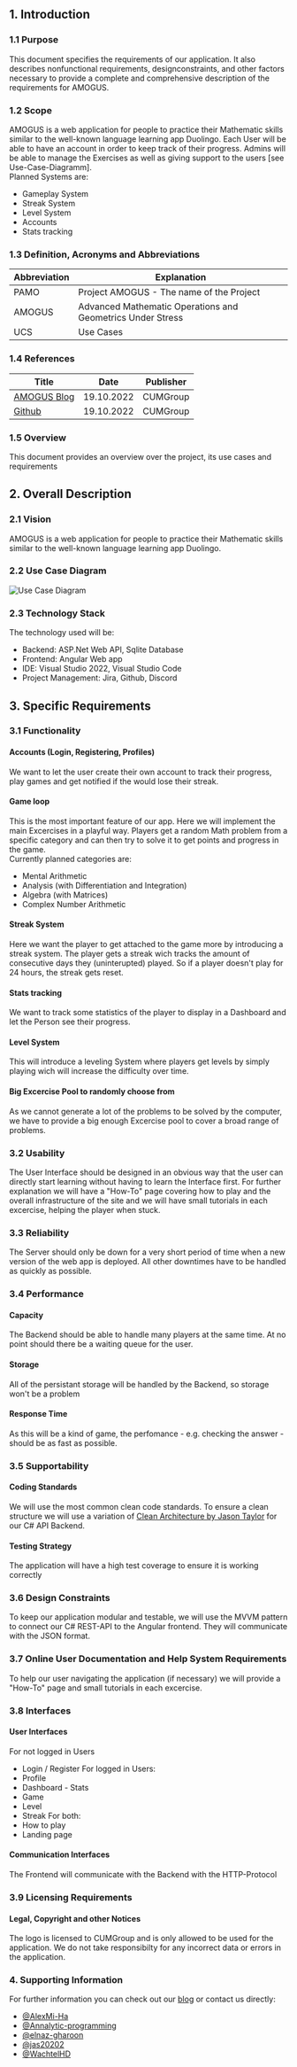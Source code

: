 ## 1. Introduction
### 1.1 Purpose
This document specifies the requirements of our application. It also describes nonfunctional requirements, designconstraints, and other factors necessary to provide a complete and comprehensive description of the requirements for AMOGUS.
### 1.2 Scope
AMOGUS is a web application for people to practice their Mathematic skills similar to the well-known language learning app Duolingo. Each User will be able to have an account in order to keep track of their progress. Admins will be able to manage the Exercises as well as giving support to the users [see Use-Case-Diagramm].<br>
Planned Systems are:
- Gameplay System
- Streak System
- Level System
- Accounts
- Stats tracking

### 1.3 Definition, Acronyms and Abbreviations
| Abbreviation  | Explanation                               |
|---------------|-------------------------------------------|
| PAMO          | Project AMOGUS - The name of the Project  |
| AMOGUS        | Advanced Mathematic Operations and Geometrics Under Stress |
| UCS           | Use Cases                                 |

### 1.4 References
| Title                                                         | Date       | Publisher |
|---------------------------------------------------------------|------------|-----------|
| [AMOGUS Blog](https://github.com/CUMGroup/AMOGUS/discussions) | 19.10.2022 | CUMGroup  |
| [Github](https://github.com/CUMGroup/AMOGUS/)                 | 19.10.2022 | CUMGroup  |

### 1.5 Overview
This document provides an overview over the project, its use cases and requirements

## 2. Overall Description
### 2.1 Vision
AMOGUS is a web application for people to practice their Mathematic skills similar to the well-known language learning app Duolingo.
### 2.2 Use Case Diagram
![Use Case Diagram](UCS.png)
### 2.3 Technology Stack
The technology used will be:
- Backend: ASP.Net Web API, Sqlite Database
- Frontend: Angular Web app
- IDE: Visual Studio 2022, Visual Studio Code
- Project Management: Jira, Github, Discord

## 3. Specific Requirements
### 3.1 Functionality
#### Accounts (Login, Registering, Profiles)
We want to let the user create their own account to track their progress, play games and get notified if the would lose their streak.
#### Game loop
This is the most important feature of our app. Here we will implement the main Excercises in a playful way. Players get a random Math problem from a specific category and can then try to solve it to get points and progress in the game.<br>
Currently planned categories are:
- Mental Arithmetic
- Analysis (with Differentiation and Integration)
- Algebra (with Matrices)
- Complex Number Arithmetic

#### Streak System
Here we want the player to get attached to the game more by introducing a streak system. The player gets a streak wich tracks the amount of consecutive days they (uninterupted) played. So if a player doesn't play for 24 hours, the streak gets reset.

#### Stats tracking
We want to track some statistics of the player to display in a Dashboard and let the Person see their progress.
#### Level System
This will introduce a leveling System where players get levels by simply playing wich will increase the difficulty over time.
#### Big Excercise Pool to randomly choose from
As we cannot generate a lot of the problems to be solved by the computer, we have to provide a big enough Excercise pool to cover a broad range of problems.

### 3.2 Usability
The User Interface should be designed in an obvious way that the user can directly start learning without having to learn the Interface first. For further explanation we will have a "How-To" page covering how to play and the overall infrastructure of the site and we will have small tutorials in each excercise, helping the player when stuck.

### 3.3 Reliability
The Server should only be down for a very short period of time when a new version of the web app is deployed. All other downtimes have to be handled as quickly as possible.

### 3.4 Performance
#### Capacity
The Backend should be able to handle many players at the same time. At no point should there be a waiting queue for the user.
#### Storage
All of the persistant storage will be handled by the Backend, so storage won't be a problem
#### Response Time
As this will be a kind of game, the perfomance - e.g. checking the answer - should be as fast as possible.

### 3.5 Supportability
#### Coding Standards
We will use the most common clean code standards. To ensure a clean structure we will use a variation of [Clean Architecture by Jason Taylor](https://github.com/jasontaylordev/CleanArchitecture) for our C# API Backend.
#### Testing Strategy
The application will have a high test coverage to ensure it is working correctly

### 3.6 Design Constraints
To keep our application modular and testable, we will use the MVVM pattern to connect our C# REST-API to the Angular frontend.
They will communicate with the JSON format.

### 3.7 Online User Documentation and Help System Requirements
To help our user navigating the application (if necessary) we will provide a "How-To" page and small tutorials in each excercise.

### 3.8 Interfaces
#### User Interfaces
For not logged in Users
- Login / Register
For logged in Users:
- Profile
- Dashboard - Stats
- Game
- Level
- Streak
For both:
- How to play
- Landing page

#### Communication Interfaces
The Frontend will communicate with the Backend with the HTTP-Protocol

### 3.9 Licensing Requirements
#### Legal, Copyright and other Notices
The logo is licensed to CUMGroup and is only allowed to be used for the application. We do not take responsibilty for any incorrect data or errors in the application.

### 4. Supporting Information
For further information you can check out our [blog](https://github.com/CUMGroup/AMOGUS/discussions) or contact us directly:
- [@AlexMi-Ha](https://github.com/AlexMi-Ha)
- [@Annalytic-programming](https://github.com/Annalytic-programming)
- [@elnaz-gharoon](https://github.com/elnaz-gharoon)
- [@jas20202](https://github.com/jas20202)
- [@WachtelHD](https://github.com/WachtelHD)
